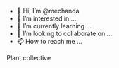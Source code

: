 - 👋 Hi, I’m @mechanda
- 👀 I’m interested in ...
- 🌱 I’m currently learning ...
- 💞️ I’m looking to collaborate on ...
- 📫 How to reach me ...

<!---
mechanda/mechanda is a ✨ special ✨ repository because its `README.md` (this file) appears on your GitHub profile.
You can click the Preview link to take a look at your changes.
--->Plant collective


